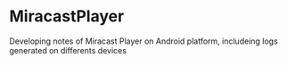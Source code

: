 # MiracastPlayer
Developing notes of Miracast Player on Android platform, includeing logs
generated on differents devices
